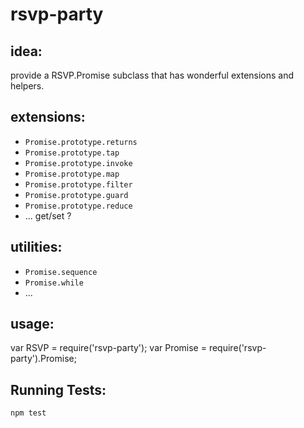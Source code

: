 rsvp-party
==========

idea:
-----

provide a RSVP.Promise subclass that has wonderful extensions and helpers.

extensions:
-----------
* `Promise.prototype.returns`
* `Promise.prototype.tap`
* `Promise.prototype.invoke`
* `Promise.prototype.map`
* `Promise.prototype.filter`
* `Promise.prototype.guard`
* `Promise.prototype.reduce`
* ... get/set ?

utilities:
----------
* `Promise.sequence`
* `Promise.while`
* ...

usage:
----------

var RSVP = require('rsvp-party');
var Promise = require('rsvp-party').Promise;

Running Tests:
--------------

```
npm test
```
